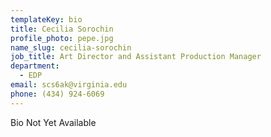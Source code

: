 ```yaml
---
templateKey: bio
title: Cecilia Sorochin
profile_photo: pepe.jpg
name_slug: cecilia-sorochin
job_title: Art Director and Assistant Production Manager
department:
  - EDP
email: scs6ak​@​virginia.edu
phone: (434) 924-6069
---
```

Bio Not Yet Available